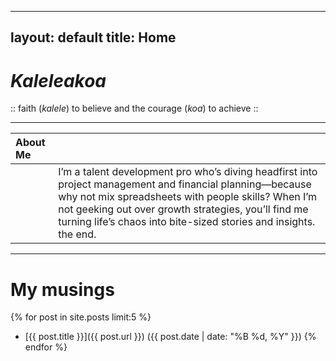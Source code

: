 ***

layout: default
title: Home
-----------

# *Kaleleakoa*

:: faith (*kalele*) to believe and the courage (*koa*) to achieve ::

***

| About Me |                                                                                                                                                                                                                                                                                             |
| :------- | :------------------------------------------------------------------------------------------------------------------------------------------------------------------------------------------------------------------------------------------------------------------------------------------ |
|          | I’m a talent development pro who’s diving headfirst into project management and financial planning—because why not mix spreadsheets with people skills? When I’m not geeking out over growth strategies, you’ll find me turning life’s chaos into bite-sized stories and insights. the end. |

***



# My musings

{% for post in site.posts limit:5 %}

*   \[{{ post.title }}]\({{ post.url }}) ({{ post.date | date: "%B %d, %Y" }})
    {% endfor %}


